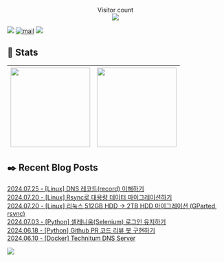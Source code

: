 
<p align="center">
    Visitor count<br>
    <img src="https://profile-counter.glitch.me/JaehyoJJAng/count.svg" />
</p>

[<img src="https://img.shields.io/badge/My BLOG-%23009639?style=for-the-badge&logo=Bloglovin&logoColor=white">][blog] [![mail](https://img.shields.io/badge/MAIL-Aff230?style=for-the-badge&logo=GMAIL&logoColor=%23000005)](mailto:yshrim12@naver.com) [<img src="https://img.shields.io/badge/jaehyo-7289da?style=for-the-badge&logo=DISCORD&logoColor=fff">][discord]

[blog]: https://jaehyojjang.github.io
[discord]: https://discord.gg/rm2y7rZmBS

## 💜 Stats

| [<img src="https://github-readme-stats.vercel.app/api?username=JaehyoJJAng&theme=onedark&hide_border=true&count_private=true" height="185" />](https://github.com/anuraghazra/github-readme-stats) |[<img src="https://streak-stats.demolab.com/?user=JaehyoJJAng&theme=dark" height="185" />](https://git.io/streak-stats)
| ------ | ------ |

## ✒️ Recent Blog Posts
[2024.07.25 - [Linux] DNS 레코드(record) 이해하기](https://jaehyojjang.dev/리눅스서버/리눅스/2024-07-25-dns-record/) <br/>
[2024.07.20 - [Linux] Rsync로 대용량 데이터 마이그레이션하기](https://jaehyojjang.dev/리눅스서버/리눅스/2024-07-15-rsync-migration/) <br/>
[2024.07.20 - [Linux] 리눅스 512GB HDD -> 2TB HDD 마이그레이션 (GParted, rsync)](https://jaehyojjang.dev/리눅스서버/리눅스/2024-07-20-disk-migration/) <br/>
[2024.07.03 - [Python] 셀레니움(Selenium) 로그인 유지하기](https://jaehyojjang.dev/language/python/2024-07-03-selenium-deepening/) <br/>
[2024.06.18 - [Python] Github PR 코드 리뷰 봇 구현하기](https://jaehyojjang.dev/language/python/2024-06-18-pr-review/) <br/>
[2024.06.10 - [Docker] Technitum DNS Server](https://jaehyojjang.dev/도커이미지/2024-06-10-technitium/) <br/>


<img src="https://img.shields.io/badge/최근%20배포일-2024/09/06_00:22-%23121212?style=flat">